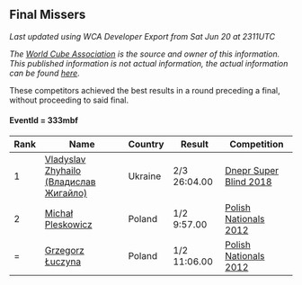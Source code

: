 ## Final Missers

*Last updated using WCA Developer Export from Sat Jun 20 at 2311UTC*

*The [World Cube Association](https://www.worldcubeassociation.org) is the source and owner of this information. This published information is not actual information, the actual information can be found [here](https://www.worldcubeassociation.org/results).*

These competitors achieved the best results in a round preceding a final, without proceeding to said final.

#### EventId = 333mbf

|Rank|Name|Country|Result|Competition|  
|--|--|--|--|--|  
|1|[Vladyslav Zhyhailo (Владислав Жигайло)](https://www.worldcubeassociation.org/persons/2013ZHYH01)|Ukraine|2/3 26:04.00|[Dnepr Super Blind 2018](https://www.worldcubeassociation.org/competitions/DneprSuperBlind2018/results/all?event=333mbf)|  
|2|[Michał Pleskowicz](https://www.worldcubeassociation.org/persons/2009PLES01)|Poland|1/2 9:57.00|[Polish Nationals 2012](https://www.worldcubeassociation.org/competitions/PolishNationals2012/results/all?event=333mbf)|  
|=|[Grzegorz Łuczyna](https://www.worldcubeassociation.org/persons/2005LUCZ01)|Poland|1/2 11:06.00|[Polish Nationals 2012](https://www.worldcubeassociation.org/competitions/PolishNationals2012/results/all?event=333mbf)|  
